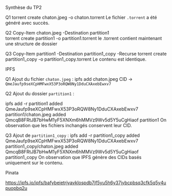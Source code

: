 Synthèse du TP2

Q1
torrent create chaton.jpeg -o chaton.torrent
Le fichier `.torrent` a été généré avec succès.

Q2
Copy-Item chaton.jpeg -Destination partition1\
torrent create partition1 -o partition1.torrent
le .torrent contient maintenant une structure de dossier

Q3
Copy-Item partition1 -Destination partition1_copy -Recurse
torrent create partition1_copy -o partition1_copy.torrent
Le contenu est identique.




IPFS

Q1
Ajout du fichier `chaton.jpeg` :
ipfs add chaton.jpeg
CID → `QmeJaufp9seXCpHMFwxX53P3oRQW8Ny1DduCXAxebEwxv7`

Q2
Ajout du dossier `partition1` :


ipfs add -r partition1
added QmeJaufp9seXCpHMFwxX53P3oRQW8Ny1DduCXAxebEwxv7 partition1/chaton.jpeg
added QmcqB8FRtJB7bHwM1yF5XNXm6hMMVz9Wv5d5Y5uCgHiaof partition1
On observation que les fichiers inchangés conservent leur CID.

Q3
Ajout de `partition1_copy` :
ipfs add -r partition1_copy
added QmeJaufp9seXCpHMFwxX53P3oRQW8Ny1DduCXAxebEwxv7 partition1_copy/chaton.jpeg
added QmcqB8FRtJB7bHwM1yF5XNXm6hMMVz9Wv5d5Y5uCgHiaof partition1_copy
On observation que IPFS génère des CIDs basés uniquement sur le contenu.




Pinata


https://ipfs.io/ipfs/bafybeietrjyavklospdb7jf5yu5h6y37jybcpbsq3cfk5q5y4upuopbq2u


